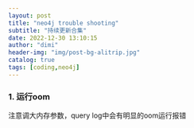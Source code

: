 ```yaml
---
layout: post
title: "neo4j trouble shooting"
subtitle: "持续更新合集"
date: 2022-12-30 13:10:15
author: "dimi"
header-img: "img/post-bg-alitrip.jpg"
catalog: true
tags: [coding,neo4j]
---
```


### 1. 运行oom

注意调大内存参数，query log中会有明显的oom运行报错
